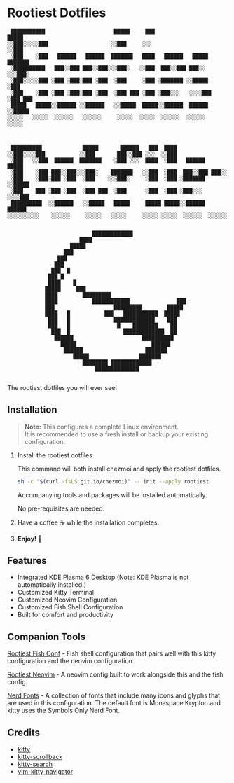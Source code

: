 # Rootiest Dotfiles

```none
 ███████████                      █████     ███                    █████
░░███░░░░░███                    ░░███     ░░░                    ░░███
 ░███    ░███   ██████   ██████  ███████   ████   ██████   █████  ███████
 ░██████████   ███░░███ ███░░███░░░███░   ░░███  ███░░███ ███░░  ░░░███░
 ░███░░░░░███ ░███ ░███░███ ░███  ░███     ░███ ░███████ ░░█████   ░███
 ░███    ░███ ░███ ░███░███ ░███  ░███ ███ ░███ ░███░░░   ░░░░███  ░███ ███
 █████   █████░░██████ ░░██████   ░░█████  █████░░██████  ██████   ░░█████
░░░░░   ░░░░░  ░░░░░░   ░░░░░░     ░░░░░  ░░░░░  ░░░░░░  ░░░░░░     ░░░░░



 ██████████             █████       ██████   ███  ████
░░███░░░░███           ░░███       ███░░███ ░░░  ░░███
 ░███   ░░███  ██████  ███████    ░███ ░░░  ████  ░███   ██████   █████
 ░███    ░███ ███░░███░░░███░    ███████   ░░███  ░███  ███░░███ ███░░
 ░███    ░███░███ ░███  ░███    ░░░███░     ░███  ░███ ░███████ ░░█████
 ░███    ███ ░███ ░███  ░███ ███  ░███      ░███  ░███ ░███░░░   ░░░░███
 ██████████  ░░██████   ░░█████   █████     █████ █████░░██████  ██████
░░░░░░░░░░    ░░░░░░     ░░░░░   ░░░░░     ░░░░░ ░░░░░  ░░░░░░  ░░░░░░


                           █████████████
                       ████
                    █████
                  ███
                ███
               ███
              ███  █
             ███ █
             ████    █
            █████     ███
            ████        █████████
            ████           ████████████               ███
            ███                   █████████        █████
            ████   █           ███   ███████████  █████
             ███   █              █████████████    ███
             ███   █               █    ████████    ██
              ███  █                 █████████████  ██
               ██████                      ██████████
                 █████                        ██████
                  ██████                    ███████
                     █████                ███████
                        ████████ █████████████
                            ██████████████


```

The rootiest dotfiles you will ever see!

## Installation

> **Note:** This configures a complete Linux environment.  
> It is recommended to use a fresh install or backup your existing configuration.

1. Install the rootiest dotfiles

   This command will both install chezmoi and apply the rootiest dotfiles.

   ```bash
   sh -c "$(curl -fsLS git.io/chezmoi)" -- init --apply rootiest
   ```

   Accompanying tools and packages will be installed automatically.

   No pre-requisites are needed.

2. Have a coffee ☕️ while the installation completes.

3. **Enjoy!** 🎉

## Features

- Integrated KDE Plasma 6 Desktop (Note: KDE Plasma is not automatically installed.)
- Customized Kitty Terminal
- Customized Neovim Configuration
- Customized Fish Shell Configuration
- Built for comfort and productivity

## Companion Tools

[Rootiest Fish Conf](https://github.com/rootiest/rootiest-fish) - Fish shell configuration that pairs well with this kitty configuration and the neovim configuration.

[Rootiest Neovim](https://github.com/rootiest/rootiest-nvim) - A neovim config built to work alongside this and the fish config.

[Nerd Fonts](https://github.com/ryanoasis/nerd-fonts/) - A collection of fonts that include many icons and glyphs that are used in this configuration. The default font is Monaspace Krypton and kitty uses the Symbols Only Nerd Font.

## Credits

- [kitty](https://sw.kovidgoyal.net/kitty/)
- [kitty-scrollback](https://github.com/mikesmithgh/kitty-scrollback.nvim)
- [kitty-search](https://github.com/trygveaa/kitty-kitten-search)
- [vim-kitty-navigator](https://github.com/knubie/vim-kitty-navigator)
